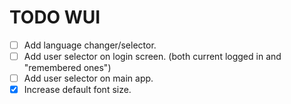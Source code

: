 # TODO WUI

  * [ ] Add language changer/selector.
  * [ ] Add user selector on login screen. (both current logged in and "remembered ones")
  * [ ] Add user selector on main app.
  * [X] Increase default font size.